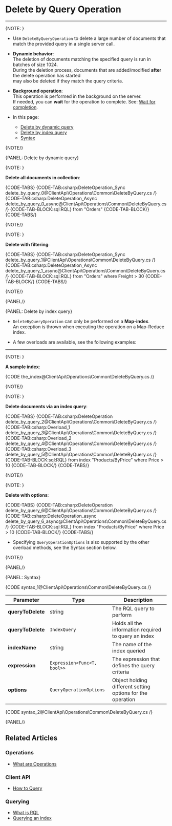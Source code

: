 ﻿# Delete by Query Operation
---

{NOTE: }

* Use `DeleteByQueryOperation` to delete a large number of documents that match the provided query in a single server call.

* __Dynamic behavior__:   
  The deletion of documents matching the specified query is run in batches of size 1024.  
  During the deletion process, documents that are added/modified __after__ the delete operation has started  
  may also be deleted if they match the query criteria.

* __Background operation__:  
  This operation is performed in the background on the server.  
  If needed, you can __wait__ for the operation to complete. See: [Wait for completion](../../../client-api/operations/what-are-operations#wait-for-completion).

* In this page:  
   * [Delete by dynamic query](../../../client-api/operations/common/delete-by-query#delete-by-dynamic-query)
   * [Delete by index query](../../../client-api/operations/common/delete-by-query#delete-by-index-query)
   * [Syntax](../../../client-api/operations/common/delete-by-query#syntax)

{NOTE/}

{PANEL: Delete by dynamic query}

{NOTE: }

__Delete all documents in collection__:

{CODE-TABS}
{CODE-TAB:csharp:DeleteOperation_Sync delete_by_query_0@ClientApi\Operations\Common\DeleteByQuery.cs /}
{CODE-TAB:csharp:DeleteOperation_Async delete_by_query_0_async@ClientApi\Operations\Common\DeleteByQuery.cs /}
{CODE-TAB-BLOCK:sql:RQL}
from "Orders"
{CODE-TAB-BLOCK/}
{CODE-TABS/}

{NOTE/}

{NOTE: }

__Delete with filtering__:  

{CODE-TABS}
{CODE-TAB:csharp:DeleteOperation_Sync delete_by_query_1@ClientApi\Operations\Common\DeleteByQuery.cs /}
{CODE-TAB:csharp:DeleteOperation_Async delete_by_query_1_async@ClientApi\Operations\Common\DeleteByQuery.cs /}
{CODE-TAB-BLOCK:sql:RQL}
from "Orders" where Freight > 30
{CODE-TAB-BLOCK/}
{CODE-TABS/}

{NOTE/}

{PANEL/}

{PANEL: Delete by index query}

* `DeleteByQueryOperation` can only be performed on a __Map-index__.  
  An exception is thrown when executing the operation on a Map-Reduce index.  

* A few overloads are available, see the following examples:

---

{NOTE: }

__A sample index__:

{CODE the_index@ClientApi\Operations\Common\DeleteByQuery.cs /}

{NOTE/}

{NOTE: }

__Delete documents via an index query__:

{CODE-TABS}
{CODE-TAB:csharp:DeleteOperation delete_by_query_2@ClientApi\Operations\Common\DeleteByQuery.cs /}
{CODE-TAB:csharp:Overload_1 delete_by_query_3@ClientApi\Operations\Common\DeleteByQuery.cs /}
{CODE-TAB:csharp:Overload_2 delete_by_query_4@ClientApi\Operations\Common\DeleteByQuery.cs /}
{CODE-TAB:csharp:Overload_3 delete_by_query_5@ClientApi\Operations\Common\DeleteByQuery.cs /}
{CODE-TAB-BLOCK:sql:RQL}
from index "Products/ByPrice" where Price > 10
{CODE-TAB-BLOCK/}
{CODE-TABS/}

{NOTE/}

{NOTE: }

__Delete with options__:

{CODE-TABS}
{CODE-TAB:csharp:DeleteOperation delete_by_query_6@ClientApi\Operations\Common\DeleteByQuery.cs /}
{CODE-TAB:csharp:DeleteOperation_async delete_by_query_6_async@ClientApi\Operations\Common\DeleteByQuery.cs /}
{CODE-TAB-BLOCK:sql:RQL}
from index "Products/ByPrice" where Price > 10
{CODE-TAB-BLOCK/}
{CODE-TABS/}

* Specifying `QueryOperationOptions` is also supported by the other overload methods, see the Syntax section below.

{NOTE/}

{PANEL/}

{PANEL: Syntax}

{CODE syntax_1@ClientApi\Operations\Common\DeleteByQuery.cs /}
<br />

| Parameter         | Type                        | Description                                                |
|-------------------|-----------------------------|------------------------------------------------------------|
| __queryToDelete__ | string                      | The RQL query to perform                                   |
| __queryToDelete__ | `IndexQuery`                | Holds all the information required to query an index       |
| __indexName__     | string                      | The name of the index queried                              |
| __expression__    | `Expression<Func<T, bool>>` | The expression that defines the query criteria             |
| __options__       | `QueryOperationOptions`     | Object holding different setting options for the operation |

{CODE syntax_2@ClientApi\Operations\Common\DeleteByQuery.cs /}

{PANEL/}

## Related Articles

### Operations

- [What are Operations](../../../client-api/operations/what-are-operations)

### Client API

- [How to Query](../../../client-api/session/querying/how-to-query)

### Querying

- [What is RQL](../../../client-api/session/querying/what-is-rql)
- [Querying an index](../../../indexes/querying/query-index)
